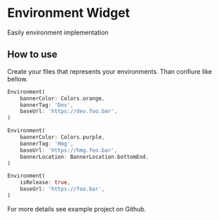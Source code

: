 # Environment Widget

Easily environment implementation

## How to use

Create your files that represents your environments. Than confiure like bellow.

``` dart
Environment(
    bannerColor: Colors.orange,
    bannerTag: 'Dev',
    baseUrl: 'https://dev.foo.bar',
)
```
``` dart
Environment(
    bannerColor: Colors.purple,
    bannerTag: 'Hmg',
    baseUrl: 'https://hmg.foo.bar',
    bannerLocation: BannerLocation.bottomEnd,
)
```
``` dart
Environment(
    isRelease: true,
    baseUrl: 'https://foo.bar',
)
```

For more details see example project on Github.